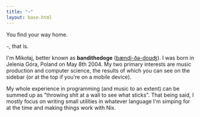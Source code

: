```yaml
---
title: "~"
layout: base.html
---
```


<div class="prose dark:prose-invert max-w-none">

<span class="text-3xl">You find your way home.</span>

`~`, that is.

I'm Mikołaj, better known as **bandithedoge** ([bændi-ðə-doʊʤ](http://ipa-reader.xyz/?text=b%C3%A6ndi-%C3%B0%C9%99-do%CA%8A%CA%A4&voice=Amy)). I was born in Jelenia Góra, Poland on May 8th 2004. My two primary interests are music production and computer science, the results of which you can see on the sidebar (or at the top if you're on a mobile device).

My whole experience in programming (and music to an extent) can be summed up as "throwing shit at a wall to see what sticks". That being said, I mostly focus on writing small utilities in whatever language I'm simping for at the time and making things work with Nix.

</div>
